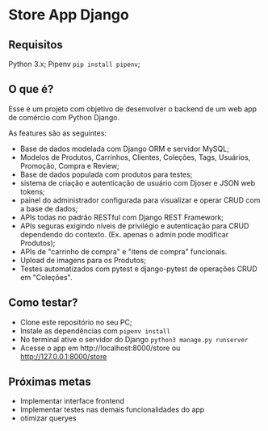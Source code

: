 # Store App Django

## Requisitos

Python 3.x;
Pipenv `pip install pipenv`;

## O que é?
Esse é um projeto com objetivo de desenvolver o backend de um web app de comércio com Python Django. 

As features são as seguintes:
- Base de dados modelada com Django ORM e servidor MySQL;
- Modelos de Produtos, Carrinhos, Clientes, Coleções, Tags, Usuários, Promoção, Compra e Review;
- Base de dados populada com produtos para testes;
- sistema de criação e autenticação de usuário com Djoser e JSON web tokens;
- painel do administrador configurada para visualizar e operar CRUD com a base de dados;
- APIs todas no padrão RESTful com Django REST Framework;
- APIs seguras exigindo níveis de privilégio e autenticação para CRUD dependendo do contexto. (Ex. apenas o admin pode modificar Produtos);
- APIs de "carrinho de compra" e "itens de compra" funcionais.
- Upload de imagens para os Produtos;
- Testes automatizados com pytest e django-pytest de operações CRUD em "Coleções".

## Como testar?
- Clone este repositório no seu PC;
- Instale as dependências com `pipenv install`
- No terminal ative o servidor do Django `python3 manage.py runserver`
- Acesse o app em http://localhost:8000/store ou http://127.0.0.1:8000/store

## Próximas metas
- Implementar interface frontend
- Implementar testes nas demais funcionalidades do app
- otimizar queryes
